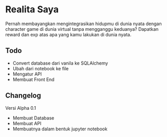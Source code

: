 # Realita Saya

Pernah membayangkan mengintegrasikan hidupmu di dunia nyata dengan character game di dunia virtual tanpa mengganggu keduanya? Dapatkan reward dan exp atas apa yang kamu lakukan di dunia nyata.

## Todo
* Convert database dari vanila ke SQLAlchemy
* Ubah dari notebook ke file
* Mengatur API
* Membuat Front End

## Changelog
Versi Alpha 0.1
* Membuat Database
* Membuat API
* Membuatnya dalam bentuk jupyter notebook
